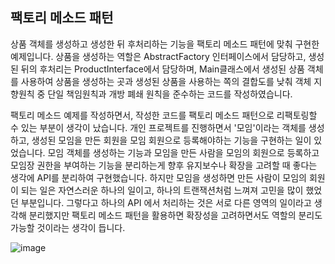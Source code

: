 ## 팩토리 메소드 패턴 ##

상품 객체를 생성하고 생성한 뒤 후처리하는 기능을 팩토리 메소드 패턴에 맞춰 구현한 예제입니다.
상품을 생성하는 역할은 AbstractFactory 인터페이스에서 담당하고, 생성된 뒤의 후처리는 ProductInterface에서 담당하며, Main클래스에서 생성된 상품 객체를 사용하여 상품을 생성하는 곳과 생성된 상품을 사용하는 쪽의 결합도를 낮춰 객체 지향원칙 중 단일 책임원칙과 개방 폐쇄 원칙을 준수하는 코드를 작성하였습니다.

팩토리 메소드 예제를 작성하면서, 작성한 코드를 팩토리 메소드 패턴으로 리팩토링할 수 있는 부분이 생각이 났습니다.
개인 프로젝트를 진행하면서 '모임'이라는 객체를 생성하고, 생성된 모임을 만든 회원을 모임 회원으로 등록해야하는 기능을 구현하는 일이 있었습니다.
모임 객체를 생성하는 기능과 모임을 만든 사람을 모임의 회원으로 등록하고 모임장 권한을 부여하는 기능을 분리하는게 향후 유지보수나 확장을 고려할 때 좋다는 생각에 API를 분리하여 구현했습니다.
하지만 모임을 생성하면 만든 사람이 모임의 회원이 되는 일은 자연스러운 하나의 일이고, 하나의 트랜잭션처럼 느껴져 고민을 많이 했었던 부분입니다.
그렇다고 하나의 API 에서 처리하는 것은 서로 다른 영역의 일이라고 생각해 분리했지만 팩토리 메소드 패턴을 활용하면 확장성을 고려하면서도 역할의 분리도 가능할 것이라는 생각이 듭니다.

![image](https://github.com/sungwoon129/blog-code/assets/43958570/db9b9d1b-f06f-4a2a-970b-be8e0cc872e6)